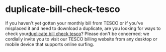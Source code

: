 # duplicate-bill-check-tesco
If you haven't yet gotten your monthly bill from TESCO or if you've misplaced it and need to download a duplicate, are you looking for ways to check your<a href="[Targeted link](https://billsinfo.pk/tesco-online-bill/)">duplicate bill check tesco</a>? Please don't be concerned; we cordially invite you to visit our TESCO billing website from any desktop or mobile device that supports online surfing.

